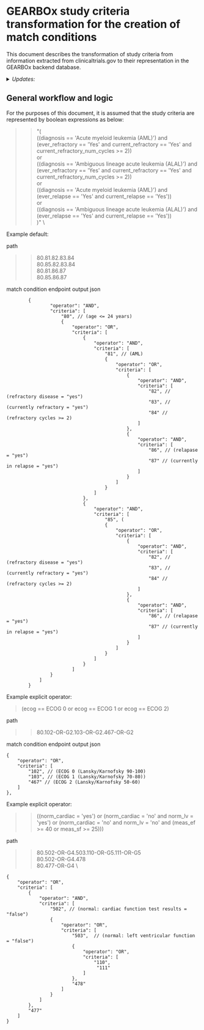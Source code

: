 # GEARBOx study criteria transformation for the creation of match conditions

This document describes the transformation of study criteria from information extracted from 
<href> clinicaltrials.gov </href> to their representation in the GEARBOx backend database. 

<details>
  <summary>
    <em>Updates:</em>
  </summary>
  
> - July 12, 2022
>   - Initial revision
</details>

## General workflow and logic

For the purposes of this document, it is assumed that the study criteria are represented by boolean expressions as below:

> > "( \
> > ((diagnosis == 'Acute myeloid leukemia (AML)') and (ever_refractory == 'Yes' and current_refractory == 'Yes' and current_refractory_num_cycles >= 2)) \
> > or \
> > ((diagnosis == 'Ambiguous lineage acute leukemia (ALAL)') and (ever_refractory == 'Yes' and current_refractory == 'Yes' and current_refractory_num_cycles >= 2)) \
> > or \
> > ((diagnosis == 'Acute myeloid leukemia (AML)') and (ever_relapse == 'Yes' and current_relapse == 'Yes')) \
> > or \
> > ((diagnosis == 'Ambiguous lineage acute leukemia (ALAL)') and (ever_relapse == 'Yes' and current_relapse == 'Yes')) \
> > )" \

Example default:

path
>> 80.81.82.83.84 \
>> 80.85.82.83.84 \
>> 80.81.86.87 \
>> 80.85.86.87 

match condition endpoint output json
```jsonc
        {       
                "operator": "AND",
                "criteria": [
                    "80", // (age <= 24 years)
                    {   
                        "operator": "OR",
                        "criteria": [ 
                            {   
                                "operator": "AND", 
                                "criteria": [ 
                                    "81", // (AML)
                                    {   
                                        "operator": "OR", 
                                        "criteria": [
                                            {    
                                                "operator": "AND", 
                                                "criteria": [
                                                    "82", // (refractory disease = "yes") 
                                                    "83", // (currently refractory = "yes")
                                                    "84" // (refractory cycles >= 2) 
                                                ] 
                                            },
                                            {   
                                                "operator": "AND",
                                                "criteria": [
                                                    "86", // (relapase = "yes")
                                                    "87" // (currently in relapse = "yes")
                                                ]
                                            }
                                        ]
                                    }
                                ]
                            },
                            {   
                                "operator": "AND",
                                "criteria": [
                                    "85", (
                                    {    
                                        "operator": "OR",
                                        "criteria": [ 
                                            {   
                                                "operator": "AND",
                                                "criteria": [
                                                    "82", // (refractory disease = "yes")
                                                    "83", // (currently refractory = "yes")
                                                    "84" // (refractory cycles >= 2) 
                                                ]
                                            },
                                            {   
                                                "operator": "AND",
                                                "criteria": [ 
                                                    "86", // (relapase = "yes")
                                                    "87" // (currently in relapse = "yes")
                                                ]
                                            }
                                        ]
                                    }
                                ]
                            }
                        ]
                }
            ]
        }
```

Example explicit operator:

> (ecog == ECOG 0 or ecog == ECOG 1 or ecog == ECOG 2)

path
>> 80.102-OR-G2.103-OR-G2.467-OR-G2

match condition endpoint output json

```jsonc
{
    "operator": "OR",
    "criteria": [
        "102", // (ECOG 0 (Lansky/Karnofsky 90-100)
        "103", // (ECOG 1 (Lansky/Karnofsky 70-80))
        "467" // (ECOG 2 (Lansky/Karnofsky 50-60)
    ]
},
```

Example explicit operator:

>> ((norm_cardiac = 'yes') or
>> (norm_cardiac = 'no' and norm_lv = 'yes') or
>> (norm_cardiac = 'no' and norm_lv = 'no' and (meas_ef >= 40 or meas_sf >= 25)))

path

>> 80.502-OR-G4.503.110-OR-G5.111-OR-G5 \
>> 80.502-OR-G4.478 \
>> 80.477-OR-G4 \

```jsonc
{
    "operator": "OR",
    "criteria": [
        {
            "operator": "AND",
            "criteria": [
                "502", // (normal: cardiac function test results = "false")
                {
                    "operator": "OR",
                    "criteria": [
                        "503",  // (normal: left ventricular function = "false")
                        {
                            "operator": "OR",
                            "criteria": [
                                "110",
                                 "111"
                            ]
                        },
                        "478"
                    ]
                }
            ]
        },
        "477"
    ]
}
```
